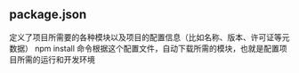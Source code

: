 ## package.json ##
定义了项目所需要的各种模块以及项目的配置信息（比如名称、版本、许可证等元数据）
npm install 命令根据这个配置文件，自动下载所需的模块，也就是配置项目所需的运行和开发环境